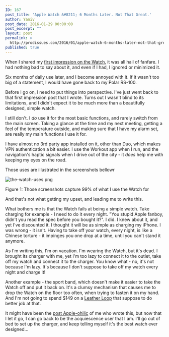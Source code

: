 ```yaml
---
ID: 167
post_title: 'Apple Watch &#8211; 6 Months Later. Not That Great.'
author: Yaniv
post_date: 2016-01-29 00:00:00
post_excerpt: ""
layout: post
permalink: >
  http://prodissues.com/2016/01/apple-watch-6-months-later-not-that-great.html
published: true
---
```

<p> When I shared my <a href="http://prodissues.com/2015/06/the-watch-first-impressio.html">first impression on the Watch</a>, it was all hail of fanfare. I had nothing bad to say about it, and even if I had, I ignored or minimized it. </p>

<p> Six months of daily use later, and I become annoyed with it. If it wasn't too big of a statement, I would have gone back to my Polar RS-100. </p>

<!--more-->

<p> Before I go on, I need to put things into perspective. I've just went back to that first impression post that I wrote. Turns out I wasn't blind to its limitations, and I didn't expect it to be much more than a beautifully designed, simple watch. </p>

<p> I still don't. I <i>do</i> use it for the most basic functions, and rarely switch from the main screen. Taking a glance at the time and my next meeting, getting a feel of the temperature outside, and making sure that I have my alarm set, are really my main functions I use it for. </p>

<p> I have almost no 3rd party app installed on it, other than Duo, which makes VPN authentication a bit easier. I use the Workout app when I run, and the navigation's haptic signals when I drive out of the city - it <i>does</i> help me with keeping my eyes on the road. </p>

<p> Those uses are illustrated in the screenshots bellowr </p>

<div class="figure"> <p><img src="http://media.prodissues.com.s3.amazonaws.com/images/2016/01/the-watch-uses.png" alt="the-watch-uses.png" /> </p> <p><span class="figure-number">Figure 1:</span> Those screenshots capture 99% of what I use the Watch for</p> </div>

<p> And that's not what getting my upset, and leading me to write this. </p>

<p> What bothers me is that the Watch fails at being a simple watch. Take charging for example - I need to do it every night. "You stupid Apple fanboy, didn't you read the spec before you bought it?". I did. I knew about it, and yet I've discounted it. I thought it will be as simple as charging my iPhone. I was wrong - it isn't. Having to take off your watch, every night, is like a Chinese torture - it impinges you one drop at a time, until you can't stand it anymore. </p>

<p> As I'm writing this, I'm on vacation. I'm wearing the Watch, but it's dead. I brought its charger with me, yet I'm too lazy to connect it to the outlet, take off my watch and connect it to the charger. You know what - no, it's not because I'm lazy. It's because I don't suppose to take off my watch every night and charge it! </p>

<p> Another example - the sport band, which doesn't make it easier to take the Watch off and put it back on. It's a clumsy mechanism that causes me to drop the Watch on the floor too often, when trying to fasten it on my hand. And I'm not going to spend $149 on a <a href="http://www.apple.com/shop/product/MLHL2/42mm-midnight-blue-leather-loop-medium">Leather Loop</a> that suppose to do better job at that. </p>

<p> It might have been the <a href="http://prodissues.com/2015/12/i-can-live-without-a-mac.html">post Apple-ohilic</a> of me who wrote this, but now that I let it go, I can go back to be the acquiescence user that I am. I'll go out of bed to set up the charger, and keep telling myself it's the best watch ever designed... </p>